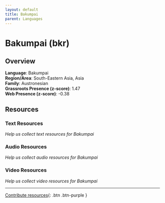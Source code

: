 ```yaml
---
layout: default
title: Bakumpai
parent: Languages
---
```


# Bakumpai (bkr)

## Overview

**Language**: Bakumpai  
**Region/Area**: South-Eastern Asia, Asia  
**Family**: Austronesian  
**Grassroots Presence (z-score)**: 1.47  
**Web Presence (z-score)**: -0.38  

## Resources

### Text Resources
*Help us collect text resources for Bakumpai*

### Audio Resources
*Help us collect audio resources for Bakumpai*

### Video Resources
*Help us collect video resources for Bakumpai*

---

[Contribute resources](https://forms.office.com/e/1SfLJx3u1r){: .btn .btn-purple }
